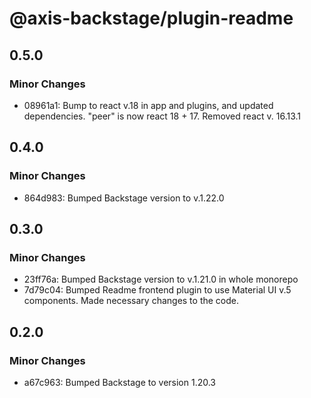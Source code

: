 # @axis-backstage/plugin-readme

## 0.5.0

### Minor Changes

- 08961a1: Bump to react v.18 in app and plugins, and updated dependencies. "peer" is now react 18 + 17. Removed react v. 16.13.1

## 0.4.0

### Minor Changes

- 864d983: Bumped Backstage version to v.1.22.0

## 0.3.0

### Minor Changes

- 23ff76a: Bumped Backstage version to v.1.21.0 in whole monorepo
- 7d79c04: Bumped Readme frontend plugin to use Material UI v.5 components. Made necessary changes to the code.

## 0.2.0

### Minor Changes

- a67c963: Bumped Backstage to version 1.20.3
